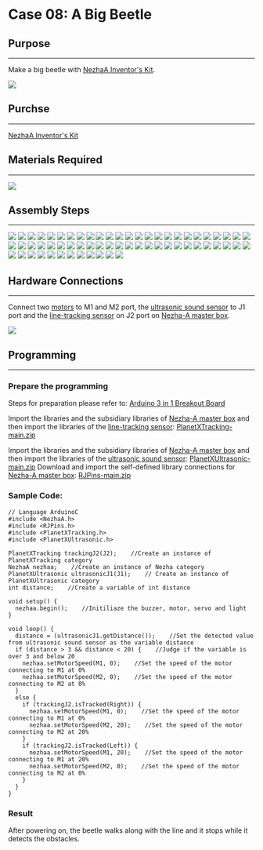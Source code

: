 # Case 08: A Big Beetle

## Purpose
---
Make a big beetle with [NezhaA Inventor's Kit](https://shop.elecfreaks.com/products/elecfreaks-arduino-36-in-1-nezha-a-inventors-kit?_pos=2&_sid=e1dfa3343&_ss=r).

![](https://wiki-media-ef.oss-cn-hongkong.aliyuncs.com//images/neza-a-case-08-01.png)

## Purchse
---
 [NezhaA Inventor's Kit](https://shop.elecfreaks.com/products/elecfreaks-arduino-36-in-1-nezha-a-inventors-kit?_pos=2&_sid=e1dfa3343&_ss=r)

## Materials Required
---
![](https://wiki-media-ef.oss-cn-hongkong.aliyuncs.com//images/neza-a-case-08-02.png)

## Assembly Steps
---
![](https://wiki-media-ef.oss-cn-hongkong.aliyuncs.com//images/neza-a-step-08-01.png)
![](https://wiki-media-ef.oss-cn-hongkong.aliyuncs.com//images/neza-a-step-08-02.png)
![](https://wiki-media-ef.oss-cn-hongkong.aliyuncs.com//images/neza-a-step-08-03.png)
![](https://wiki-media-ef.oss-cn-hongkong.aliyuncs.com//images/neza-a-step-08-04.png)
![](https://wiki-media-ef.oss-cn-hongkong.aliyuncs.com//images/neza-a-step-08-05.png)
![](https://wiki-media-ef.oss-cn-hongkong.aliyuncs.com//images/neza-a-step-08-06.png)
![](https://wiki-media-ef.oss-cn-hongkong.aliyuncs.com//images/neza-a-step-08-07.png)
![](https://wiki-media-ef.oss-cn-hongkong.aliyuncs.com//images/neza-a-step-08-08.png)
![](https://wiki-media-ef.oss-cn-hongkong.aliyuncs.com//images/neza-a-step-08-09.png)
![](https://wiki-media-ef.oss-cn-hongkong.aliyuncs.com//images/neza-a-step-08-10.png)
![](https://wiki-media-ef.oss-cn-hongkong.aliyuncs.com//images/neza-a-step-08-11.png)
![](https://wiki-media-ef.oss-cn-hongkong.aliyuncs.com//images/neza-a-step-08-12.png)
![](https://wiki-media-ef.oss-cn-hongkong.aliyuncs.com//images/neza-a-step-08-13.png)
![](https://wiki-media-ef.oss-cn-hongkong.aliyuncs.com//images/neza-a-step-08-14.png)
![](https://wiki-media-ef.oss-cn-hongkong.aliyuncs.com//images/neza-a-step-08-15.png)
![](https://wiki-media-ef.oss-cn-hongkong.aliyuncs.com//images/neza-a-step-08-16.png)
![](https://wiki-media-ef.oss-cn-hongkong.aliyuncs.com//images/neza-a-step-08-17.png)
![](https://wiki-media-ef.oss-cn-hongkong.aliyuncs.com//images/neza-a-step-08-18.png)
![](https://wiki-media-ef.oss-cn-hongkong.aliyuncs.com//images/neza-a-step-08-19.png)
![](https://wiki-media-ef.oss-cn-hongkong.aliyuncs.com//images/neza-a-step-08-20.png)
![](https://wiki-media-ef.oss-cn-hongkong.aliyuncs.com//images/neza-a-step-08-21.png)
![](https://wiki-media-ef.oss-cn-hongkong.aliyuncs.com//images/neza-a-step-08-22.png)
![](https://wiki-media-ef.oss-cn-hongkong.aliyuncs.com//images/neza-a-step-08-23.png)
![](https://wiki-media-ef.oss-cn-hongkong.aliyuncs.com//images/neza-a-step-08-24.png)
![](https://wiki-media-ef.oss-cn-hongkong.aliyuncs.com//images/neza-a-step-08-25.png)
![](https://wiki-media-ef.oss-cn-hongkong.aliyuncs.com//images/neza-a-step-08-26.png)
![](https://wiki-media-ef.oss-cn-hongkong.aliyuncs.com//images/neza-a-step-08-27.png)
![](https://wiki-media-ef.oss-cn-hongkong.aliyuncs.com//images/neza-a-step-08-28.png)
![](https://wiki-media-ef.oss-cn-hongkong.aliyuncs.com//images/neza-a-step-08-29.png)
![](https://wiki-media-ef.oss-cn-hongkong.aliyuncs.com//images/neza-a-step-08-30.png)
![](https://wiki-media-ef.oss-cn-hongkong.aliyuncs.com//images/neza-a-step-08-31.png)
![](https://wiki-media-ef.oss-cn-hongkong.aliyuncs.com//images/neza-a-step-08-32.png)
![](https://wiki-media-ef.oss-cn-hongkong.aliyuncs.com//images/neza-a-step-08-33.png)
![](https://wiki-media-ef.oss-cn-hongkong.aliyuncs.com//images/neza-a-step-08-34.png)
![](https://wiki-media-ef.oss-cn-hongkong.aliyuncs.com//images/neza-a-step-08-35.png)
![](https://wiki-media-ef.oss-cn-hongkong.aliyuncs.com//images/neza-a-step-08-36.png)
![](https://wiki-media-ef.oss-cn-hongkong.aliyuncs.com//images/neza-a-step-08-37.png)
![](https://wiki-media-ef.oss-cn-hongkong.aliyuncs.com//images/neza-a-step-08-38.png)
![](https://wiki-media-ef.oss-cn-hongkong.aliyuncs.com//images/neza-a-step-08-39.png)
![](https://wiki-media-ef.oss-cn-hongkong.aliyuncs.com//images/neza-a-step-08-40.png)
![](https://wiki-media-ef.oss-cn-hongkong.aliyuncs.com//images/neza-a-step-08-41.png)
![](https://wiki-media-ef.oss-cn-hongkong.aliyuncs.com//images/neza-a-step-08-42.png)
![](https://wiki-media-ef.oss-cn-hongkong.aliyuncs.com//images/neza-a-step-08-43.png)
![](https://wiki-media-ef.oss-cn-hongkong.aliyuncs.com//images/neza-a-step-08-44.png)
![](https://wiki-media-ef.oss-cn-hongkong.aliyuncs.com//images/neza-a-step-08-45.png)
![](https://wiki-media-ef.oss-cn-hongkong.aliyuncs.com//images/neza-a-step-08-46.png)
![](https://wiki-media-ef.oss-cn-hongkong.aliyuncs.com//images/neza-a-step-08-47.png)
![](https://wiki-media-ef.oss-cn-hongkong.aliyuncs.com//images/neza-a-step-08-48.png)
![](https://wiki-media-ef.oss-cn-hongkong.aliyuncs.com//images/neza-a-step-08-49.png)
![](https://wiki-media-ef.oss-cn-hongkong.aliyuncs.com//images/neza-a-step-08-50.png)
![](https://wiki-media-ef.oss-cn-hongkong.aliyuncs.com//images/neza-a-step-08-51.png)
![](https://wiki-media-ef.oss-cn-hongkong.aliyuncs.com//images/neza-a-step-08-52.png)
![](https://wiki-media-ef.oss-cn-hongkong.aliyuncs.com//images/neza-a-step-08-53.png)
![](https://wiki-media-ef.oss-cn-hongkong.aliyuncs.com//images/neza-a-step-08-54.png)
![](https://wiki-media-ef.oss-cn-hongkong.aliyuncs.com//images/neza-a-step-08-55.png)
![](https://wiki-media-ef.oss-cn-hongkong.aliyuncs.com//images/neza-a-step-08-56.png)
![](https://wiki-media-ef.oss-cn-hongkong.aliyuncs.com//images/neza-a-step-08-57.png)
![](https://wiki-media-ef.oss-cn-hongkong.aliyuncs.com//images/neza-a-step-08-58.png)
![](https://wiki-media-ef.oss-cn-hongkong.aliyuncs.com//images/neza-a-step-08-59.png)
![](https://wiki-media-ef.oss-cn-hongkong.aliyuncs.com//images/neza-a-step-08-60.png)
![](https://wiki-media-ef.oss-cn-hongkong.aliyuncs.com//images/neza-a-step-08-61.png)
![](https://wiki-media-ef.oss-cn-hongkong.aliyuncs.com//images/neza-a-step-08-62.png)



## Hardware Connections
---
Connect two [motors](https://www.elecfreaks.com/geekservo-motor-2kg-compatible-with-lego.html) to M1 and M2 port,  the [ultrasonic sound sensor](https://www.elecfreaks.com/planetx-ultrasonic.html) to J1 port and  the [line-tracking sensor](https://www.elecfreaks.com/planetx-tracking.html) on J2 port on [Nezha-A master box](https://www.elecfreaks.com/arduino-3-in-1-master-control-box.html). 

![](https://wiki-media-ef.oss-cn-hongkong.aliyuncs.com//images/neza-a-case-08-03.png)

## Programming
---
### Prepare the programming

Steps for preparation please refer to: [Arduino 3 in 1 Breakout Board](https://www.elecfreaks.com/learn-en/Arduino-3-in-1-box/Arduino-3-in-1-box.html)

Import the libraries and the subsidiary libraries of [Nezha-A master box](https://www.elecfreaks.com/arduino-3-in-1-master-control-box.html) and then import the libraries of the [line-tracking sensor](https://www.elecfreaks.com/planetx-tracking.html):  [PlanetXTracking-main.zip](https://github.com/elecfreaks/PlanetXTracking/archive/refs/heads/main.zip)

Import the libraries and the subsidiary libraries of [Nezha-A master box](https://www.elecfreaks.com/arduino-3-in-1-master-control-box.html) and then import the libraries of the [ultrasonic sound sensor](https://www.elecfreaks.com/planetx-ultrasonic.html):  [PlanetXUltrasonic-main.zip](https://github.com/elecfreaks/PlanetXUltrasonic/archive/refs/heads/main.zip)
Download and import the self-defined library connections for [Nezha-A master box](https://www.elecfreaks.com/arduino-3-in-1-master-control-box.html): [RJPins-main.zip](https://github.com/elecfreaks/RJPins/archive/refs/heads/main.zip)

### Sample Code: 

```
// Language ArduinoC
#include <NezhaA.h>
#include <RJPins.h>
#include <PlanetXTracking.h>
#include <PlanetXUltrasonic.h>

PlanetXTracking trackingJ2(J2);    //Create an instance of PlanetXTracking category
NezhaA nezhaa;    //Create an instance of Nezha category
PlanetXUltrasonic ultrasonicJ1(J1);    // Create an instance of PlanetXUltrasonic category
int distance;    //Create a variable of int distance

void setup() {
  nezhaa.begin();    //Initiliaze the buzzer, motor, servo and light
}

void loop() {
  distance = (ultrasonicJ1.getDistance());    //Set the detected value from ultrasonic sound sensor as the variable distance 
  if (distance > 3 && distance < 20) {    //Judge if the variable is over 3 and below 20
    nezhaa.setMotorSpeed(M1, 0);    //Set the speed of the motor connecting to M1 at 0%
    nezhaa.setMotorSpeed(M2, 0);    //Set the speed of the motor connecting to M2 at 0%
  } 
  else {
    if (trackingJ2.isTracked(Right)) {
      nezhaa.setMotorSpeed(M1, 0);    //Set the speed of the motor connecting to M1 at 0%
      nezhaa.setMotorSpeed(M2, 20);    //Set the speed of the motor connecting to M2 at 20%
    }
    if (trackingJ2.isTracked(Left)) {
      nezhaa.setMotorSpeed(M1, 20);    //Set the speed of the motor connecting to M1 at 20%
      nezhaa.setMotorSpeed(M2, 0);    //Set the speed of the motor connecting to M2 at 0%
    }  
  }  
}
```

### Result
After powering on, the beetle walks along with the line and it stops while it detects the obstacles. 
